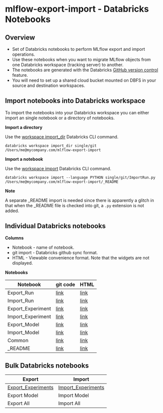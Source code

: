 # mlflow-export-import - Databricks Notebooks 


## Overview

* Set of Databricks notebooks to perform MLflow export and import operations.
* Use these notebooks when you want to migrate MLflow objects from one Databricks workspace (tracking server) to another.
* The notebooks are generated with the Databricks [GitHub version control](https://docs.databricks.com/notebooks/github-version-control.html) feature.
* You will need to set up a shared cloud bucket mounted on DBFS in your source and destination workspaces.

## Import notebooks into Databricks workspace

To import the notebooks into your Databricks workspace you can either import an single notebook or a directory of notebooks.

**Import a directory**

Use the [workspace import_dir](https://docs.databricks.com/dev-tools/cli/workspace-cli.html#import-a-directory-from-your-local-filesystem-into-a-workspace) Databricks CLI command.
```
databricks workspace import_dir single/git /Users/me@mycompany.com/mlflow-export-import
```

**Import a notebook**

Use the [workspace import](https://docs.databricks.com/dev-tools/cli/workspace-cli.html#import-a-file-from-your-local-filesystem-into-a-workspace) Databricks CLI command.
```
databricks workspace import --language PYTHON single/git/ImportRun.py  /Users/me@mycompany.com/mlflow-export-import/_README 
```

**Note**

A separate _README import is needed since there is apparently a glitch in that when the _README file is checked into git, a `.py` extension is not added.


## Individual Databricks notebooks

**Columns**
* Notebook - name of notebook.
* git import - Databricks github sync format.
* HTML - Viewable convenience format. Note that the widgets are not displayed.

**Notebooks**

| Notebook | git code | HTML | 
|----------|----------|---------|
| Export_Run | [link](single/git/Export_Run.py) | [link](single/html/Export_Run.html) |
| Import_Run | [link](single/git/Import_Run.py) | [link](single/html/Import_Run.html) | 
| Export_Experiment | [link](single/git/Export_Experiment.py) | [link](single/html/Export_Experiment.html) 
| Import_Experiment | [link](single/git/Import_Experiment.py) | [link](single/html/Import_Experiment.html) |
| Export_Model | [link](single/git/Export_Model.py) | [link](single/html/Export_Model.html) | 
| Import_Model | [link](single/git/Import_Model.py) | [link](single/html/Import_Model.html) |
| Common | [link](single/git/Common.py) | [link](html/Common.single/html) | 
| _README | [link](single/git/_README) | [link](singlsingle/html/_README.html) |


## Bulk Databricks notebooks

| Export | Import |
| ---- | ---- |
| [Export_Experiments](bulk/Export_Experiments.py) | [Import_Experiments](bulk/Import_Experiments.py) |
| Export Model | Import Model |
| Export All | Import All |
